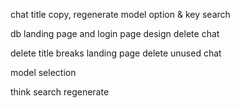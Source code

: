 chat title
copy, regenerate
model option & key
search 



db
landing page and login page design
delete chat


delete
title
breaks
landing page
delete unused chat
<!-- dont create new chat on click of new chat. Rather create when user sends first input -->
model selection


think
search
regenerate